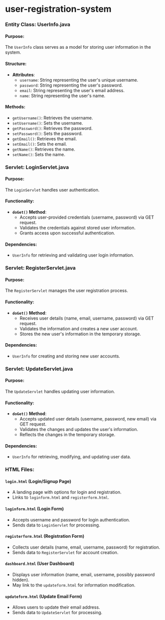 # user-registration-system

### Entity Class: UserInfo.java

#### Purpose:
The `UserInfo` class serves as a model for storing user information in the system.

#### Structure:
- **Attributes**:
  - `username`: String representing the user's unique username.
  - `password`: String representing the user's password.
  - `email`: String representing the user's email address.
  - `name`: String representing the user's name.

#### Methods:
- `getUsername()`: Retrieves the username.
- `setUsername()`: Sets the username.
- `getPassword()`: Retrieves the password.
- `setPassword()`: Sets the password.
- `getEmail()`: Retrieves the email.
- `setEmail()`: Sets the email.
- `getName()`: Retrieves the name.
- `setName()`: Sets the name.

### Servlet: LoginServlet.java

#### Purpose:
The `LoginServlet` handles user authentication.

#### Functionality:
- **`doGet()` Method**:
  - Accepts user-provided credentials (username, password) via GET request.
  - Validates the credentials against stored user information.
  - Grants access upon successful authentication.

#### Dependencies:
- `UserInfo` for retrieving and validating user login information.

### Servlet: RegisterServlet.java

#### Purpose:
The `RegisterServlet` manages the user registration process.

#### Functionality:
- **`doGet()` Method**:
  - Receives user details (name, email, username, password) via GET request.
  - Validates the information and creates a new user account.
  - Stores the new user's information in the temporary storage.

#### Dependencies:
- `UserInfo` for creating and storing new user accounts.

### Servlet: UpdateServlet.java

#### Purpose:
The `UpdateServlet` handles updating user information.

#### Functionality:
- **`doGet()` Method**:
  - Accepts updated user details (username, password, new email) via GET request.
  - Validates the changes and updates the user's information.
  - Reflects the changes in the temporary storage.

#### Dependencies:
- `UserInfo` for retrieving, modifying, and updating user data.

### HTML Files:

#### `login.html` (Login/Signup Page)
- A landing page with options for login and registration.
- Links to `loginform.html` and `registerform.html`.

#### `loginform.html` (Login Form)
- Accepts username and password for login authentication.
- Sends data to `LoginServlet` for processing.

#### `registerform.html` (Registration Form)
- Collects user details (name, email, username, password) for registration.
- Sends data to `RegisterServlet` for account creation.

#### `dashboard.html` (User Dashboard)
- Displays user information (name, email, username, possibly password hidden).
- May link to the `updateform.html` for information modification.

#### `updateform.html` (Update Email Form)
- Allows users to update their email address.
- Sends data to `UpdateServlet` for processing.
  
